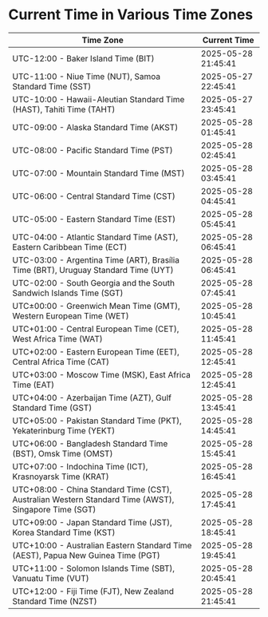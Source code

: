 # Current Time in Various Time Zones

| Time Zone | Current Time |
|-----------|--------------|
| UTC-12:00 - Baker Island Time (BIT) | 2025-05-28 21:45:41 |
| UTC-11:00 - Niue Time (NUT), Samoa Standard Time (SST) | 2025-05-27 22:45:41 |
| UTC-10:00 - Hawaii-Aleutian Standard Time (HAST), Tahiti Time (TAHT) | 2025-05-27 23:45:41 |
| UTC-09:00 - Alaska Standard Time (AKST) | 2025-05-28 01:45:41 |
| UTC-08:00 - Pacific Standard Time (PST) | 2025-05-28 02:45:41 |
| UTC-07:00 - Mountain Standard Time (MST) | 2025-05-28 03:45:41 |
| UTC-06:00 - Central Standard Time (CST) | 2025-05-28 04:45:41 |
| UTC-05:00 - Eastern Standard Time (EST) | 2025-05-28 05:45:41 |
| UTC-04:00 - Atlantic Standard Time (AST), Eastern Caribbean Time (ECT) | 2025-05-28 06:45:41 |
| UTC-03:00 - Argentina Time (ART), Brasília Time (BRT), Uruguay Standard Time (UYT) | 2025-05-28 06:45:41 |
| UTC-02:00 - South Georgia and the South Sandwich Islands Time (SGT) | 2025-05-28 07:45:41 |
| UTC±00:00 - Greenwich Mean Time (GMT), Western European Time (WET) | 2025-05-28 10:45:41 |
| UTC+01:00 - Central European Time (CET), West Africa Time (WAT) | 2025-05-28 11:45:41 |
| UTC+02:00 - Eastern European Time (EET), Central Africa Time (CAT) | 2025-05-28 12:45:41 |
| UTC+03:00 - Moscow Time (MSK), East Africa Time (EAT) | 2025-05-28 12:45:41 |
| UTC+04:00 - Azerbaijan Time (AZT), Gulf Standard Time (GST) | 2025-05-28 13:45:41 |
| UTC+05:00 - Pakistan Standard Time (PKT), Yekaterinburg Time (YEKT) | 2025-05-28 14:45:41 |
| UTC+06:00 - Bangladesh Standard Time (BST), Omsk Time (OMST) | 2025-05-28 15:45:41 |
| UTC+07:00 - Indochina Time (ICT), Krasnoyarsk Time (KRAT) | 2025-05-28 16:45:41 |
| UTC+08:00 - China Standard Time (CST), Australian Western Standard Time (AWST), Singapore Time (SGT) | 2025-05-28 17:45:41 |
| UTC+09:00 - Japan Standard Time (JST), Korea Standard Time (KST) | 2025-05-28 18:45:41 |
| UTC+10:00 - Australian Eastern Standard Time (AEST), Papua New Guinea Time (PGT) | 2025-05-28 19:45:41 |
| UTC+11:00 - Solomon Islands Time (SBT), Vanuatu Time (VUT) | 2025-05-28 20:45:41 |
| UTC+12:00 - Fiji Time (FJT), New Zealand Standard Time (NZST) | 2025-05-28 21:45:41 |
